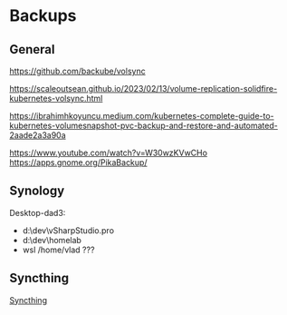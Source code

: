 # Backups

## General

https://github.com/backube/volsync

https://scaleoutsean.github.io/2023/02/13/volume-replication-solidfire-kubernetes-volsync.html

https://ibrahimhkoyuncu.medium.com/kubernetes-complete-guide-to-kubernetes-volumesnapshot-pvc-backup-and-restore-and-automated-2aade2a3a90a

https://www.youtube.com/watch?v=W30wzKVwCHo
https://apps.gnome.org/PikaBackup/

## Synology

Desktop-dad3:

* d:\dev\vSharpStudio.pro
* d:\dev\homelab
* wsl /home/vlad ???

## Syncthing

[Syncthing](https://syncthing.net/)

